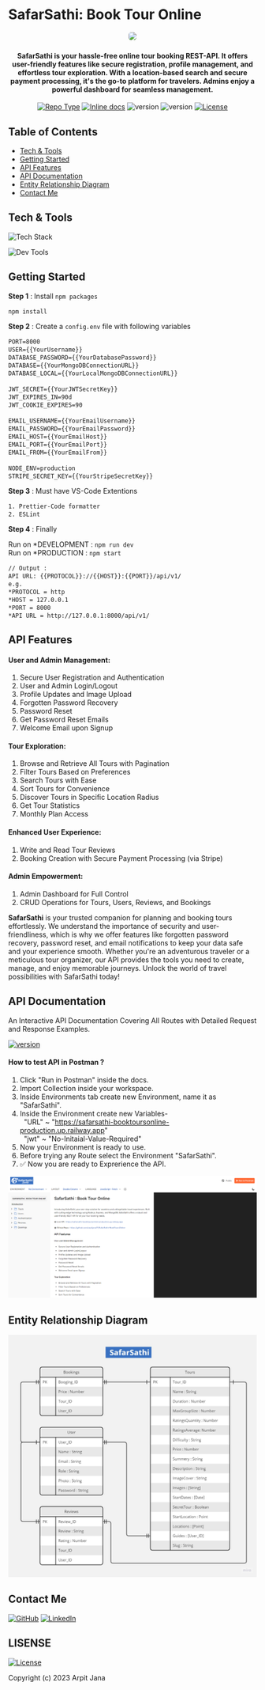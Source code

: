 # SafarSathi: Book Tour Online

<p align="center">
  <a href="" rel="">
 <img height=150px style="border-radius:0.3rem" src="https://i.postimg.cc/13ZMc49z/p1.png"></a>
</p>
<div align="center">
<h4>
SafarSathi is your hassle-free online tour booking REST-API. It offers user-friendly features like secure registration, profile management, and effortless tour exploration. With a location-based search and secure payment processing, it's the go-to platform for travelers. Admins enjoy a powerful dashboard for seamless management.</h4>

[![Repo Type](https://img.shields.io/badge/repo_type-Public-fcc419?style=flat&link=https://github.com/arpitjana21/SafarSathi-BookToursOnline)](https://github.com/arpitjana21/SafarSathi-BookToursOnline)
[![Inline docs](https://inch-ci.org/github/dwyl/hapi-auth-jwt2.svg?branch=master)](https://documenter.getpostman.com/view/25970142/2s9Y5YRN2L)
![version](https://img.shields.io/badge/npm-v9.5.0-red)
![version](https://img.shields.io/badge/node-v18.15.0-green)
[![License](https://img.shields.io/badge/license-MIT-85e2cd.svg)](https://opensource.org/license/mit/)

## </div>

## Table of Contents

-   [Tech & Tools](#Tech-&-Tools)
-   [Getting Started](#Getting-Started)
-   [API Features](#API-Features)
-   [API Documentation](#API-Documentation)
-   [Entity Relationship Diagram](#Entity-Relationship-Diagram)
-   [Contact Me](#Contact-Me)

## Tech & Tools

![Tech Stack](https://skillicons.dev/icons?i=nodejs,expressjs,mongodb,pug)

![Dev Tools](https://skillicons.dev/icons?i=vscode,git,github,postman)

## Getting Started

**Step 1** : Install `npm packages`

```
npm install
```

**Step 2** : Create a `config.env` file with following variables

```
PORT=8000
USER={{YourUsername}}
DATABASE_PASSWORD={{YourDatabasePassword}}
DATABASE={{YourMongoDBConnectionURL}}
DATABASE_LOCAL={{YourLocalMongoDBConnectionURL}}

JWT_SECRET={{YourJWTSecretKey}}
JWT_EXPIRES_IN=90d
JWT_COOKIE_EXPIRES=90

EMAIL_USERNAME={{YourEmailUsername}}
EMAIL_PASSWORD={{YourEmailPassword}}
EMAIL_HOST={{YourEmailHost}}
EMAIL_PORT={{YourEmailPort}}
EMAIL_FROM={{YourEmailFrom}}

NODE_ENV=production
STRIPE_SECRET_KEY={{YourStripeSecretKey}}
```

**Step 3** : Must have VS-Code Extentions

```
1. Prettier-Code formatter
2. ESLint
```

**Step 4** : Finally

Run on *DEVELOPMENT : `npm run dev`\
Run on *PRODUCTION : `npm start`

```
// Output :
API URL: {{PROTOCOL}}://{{HOST}}:{{PORT}}/api/v1/
e.g.
*PROTOCOL = http
*HOST = 127.0.0.1
*PORT = 8000
*API URL = http://127.0.0.1:8000/api/v1/
```

## API Features

#### User and Admin Management:

1. Secure User Registration and Authentication
2. User and Admin Login/Logout
3. Profile Updates and Image Upload
4. Forgotten Password Recovery
5. Password Reset
6. Get Password Reset Emails
7. Welcome Email upon Signup

#### Tour Exploration:

1. Browse and Retrieve All Tours with Pagination
2. Filter Tours Based on Preferences
3. Search Tours with Ease
4. Sort Tours for Convenience
5. Discover Tours in Specific Location Radius
6. Get Tour Statistics
7. Monthly Plan Access

#### Enhanced User Experience:

1. Write and Read Tour Reviews
2. Booking Creation with Secure Payment Processing (via Stripe)

#### Admin Empowerment:

1.  Admin Dashboard for Full Control
2.  CRUD Operations for Tours, Users, Reviews, and Bookings

**SafarSathi** is your trusted companion for planning and booking tours effortlessly. We understand the importance of security and user-friendliness, which is why we offer features like forgotten password recovery, password reset, and email notifications to keep your data safe and your experience smooth. Whether you're an adventurous traveler or a meticulous tour organizer, our API provides the tools you need to create, manage, and enjoy memorable journeys. Unlock the world of travel possibilities with SafarSathi today!

## API Documentation

An Interactive API Documentation Covering All Routes with Detailed Request and Response Examples.

<a href="https://documenter.getpostman.com/view/25970142/2s9Y5YRN2L">![version](https://img.shields.io/badge/API_Documentation-View_Here-0E89C6)</a>

#### How to test API in Postman ?

1. Click "Run in Postman" inside the docs.
2. Import Collection inside your workspace.
3. Inside Environments tab create new Environment, name it as "SafarSathi".
4. Inside the Environment create new Variables-\
   &nbsp; "URL" ~ "https://safarsathi-booktoursonline-production.up.railway.app" \
   &nbsp; "jwt" ~ "No-Initaial-Value-Required"
5. Now your Environment is ready to use.
6. Before trying any Route select the Environment "SafarSathi".
7. ✅ Now you are ready to Exprerience the API.

<a href="https://documenter.getpostman.com/view/25970142/2s9Y5YRN2L" target="_blank" rel="">
<img src="/public/img/readme/doc.png">
</a>

## Entity Relationship Diagram

<img src="/public/img/readme/ERD.jpg">

## Contact Me

[![GitHub ](https://img.shields.io/badge/GitHub-@arpitjana21-orange?style=flat&logo=GitHub&link=https://github.com/arpitjana21)](https://github.com/arpitjana21)
[![LinkedIn ](https://img.shields.io/badge/LinkedIn-@arpitjana2103-0077b5?style=flat&logo=Linkedin&logoColor=white&link=https://www.linkedin.com/in/arpitjana2103/)](https://www.linkedin.com/in/arpitjana2103/)

## LISENSE

[![License](https://img.shields.io/badge/license-MIT-85e2cd.svg)](https://opensource.org/license/mit/)

Copyright (c) 2023 Arpit Jana
